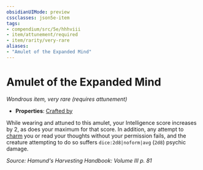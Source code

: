 ```yaml
---
obsidianUIMode: preview
cssclasses: json5e-item
tags:
- compendium/src/5e/hhhviii
- item/attunement/required
- item/rarity/very-rare
aliases: 
- "Amulet of the Expanded Mind"
---
```

# Amulet of the Expanded Mind
*Wondrous item, very rare (requires attunement)*  

- **Properties**: [Crafted by](/compendium/rules/item-properties.md#Crafted%20by)

While wearing and attuned to this amulet, your Intelligence score increases by 2, as does your maximum for that score. In addition, any attempt to [charm](/compendium/rules/conditions.md#Charmed) you or read your thoughts without your permission fails, and the creature attempting to do so suffers `dice:2d8|noform|avg` (`2d8`) psychic damage.

*Source: Hamund's Harvesting Handbook: Volume III p. 81*